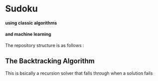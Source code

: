 
# Sudoku 
#### using classic algorithms
#### and machine learning 

The repository structure is as follows :

## The Backtracking Algorithm
This is bsically a recursion solver that falls through when a solution fails
